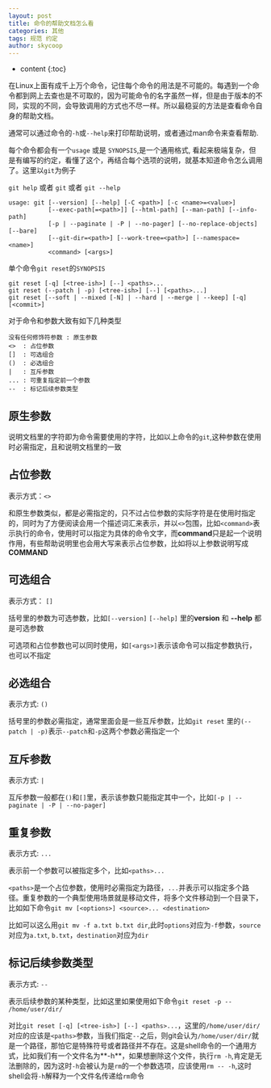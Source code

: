 ```yaml
---
layout: post 
title: 命令的帮助文档怎么看 
categories: 其他
tags: 规范 约定
author: skycoop 
--- 
```


* content 
{:toc} 

在Linux上面有成千上万个命令，记住每个命令的用法是不可能的。每遇到一个命令都到网上去查也是不可取的，因为可能命令的名字虽然一样，但是由于版本的不同，实现的不同，会导致调用的方式也不尽一样。所以最稳妥的方法是查看命令自身的帮助文档。

<!--more-->
通常可以通过命令的`-h`或`--help`来打印帮助说明，或者通过man命令来查看帮助.

每个命令都会有一个`usage` 或是 `SYNOPSIS`,是一个通用格式, 看起来极端复杂，但是有编写的约定，看懂了这个，再结合每个选项的说明，就基本知道命令怎么调用了。这里以`git`为例子

`git help` 或者 `git` 或者 `git --help` 
```
usage: git [--version] [--help] [-C <path>] [-c <name>=<value>]
           [--exec-path[=<path>]] [--html-path] [--man-path] [--info-path]
           [-p | --paginate | -P | --no-pager] [--no-replace-objects] [--bare]
           [--git-dir=<path>] [--work-tree=<path>] [--namespace=<name>]
           <command> [<args>]
```

单个命令`git reset`的`SYNOPSIS`
```
git reset [-q] [<tree-ish>] [--] <paths>...
git reset (--patch | -p) [<tree-ish>] [--] [<paths>...]
git reset [--soft | --mixed [-N] | --hard | --merge | --keep] [-q] [<commit>]
```

对于命令和参数大致有如下几种类型
```
没有任何修饰符参数 : 原生参数
<>  : 占位参数
[]  : 可选组合
()  : 必选组合
|   : 互斥参数
... : 可重复指定前一个参数
--  : 标记后续参数类型
```

## 原生参数 ##
说明文档里的字符即为命令需要使用的字符，比如以上命令的`git`,这种参数在使用时必需指定，且和说明文档里的一致

## 占位参数 ##
表示方式：`<>`

和原生参数类似，都是必需指定的，只不过占位参数的实际字符是在使用时指定的，同时为了方便阅读会用一个描述词汇来表示，并以`<>`包围，比如`<command>`表示执行的命令，使用时可以指定为具体的命令文字，而**command**只是起一个说明作用，有些帮助说明里也会用大写来表示占位参数，比如将以上参数说明写成**COMMAND**

## 可选组合 ##

表示方式： `[]`

括号里的参数为可选参数，比如`[--version]` `[--help]` 里的**version** 和 **--help** 都是可选参数

可选项和占位参数也可以同时使用，如`[<args>]`表示该命令可以指定参数执行，也可以不指定

## 必选组合 ##

表示方式: `()`

括号里的参数必需指定，通常里面会是一些互斥参数，比如`git reset` 里的`(--patch | -p)`表示`--patch`和`-p`这两个参数必需指定一个

## 互斥参数 ##

表示方式: `|`

互斥参数一般都在`()`和`[]`里，表示该参数只能指定其中一个，比如`[-p | --paginate | -P | --no-pager]`

## 重复参数 ##

表示方式: `...`

表示前一个参数可以被指定多个，比如`<paths>...`

`<paths>`是一个占位参数，使用时必需指定为路径，`...`并表示可以指定多个路径。重复参数的一个典型使用场景就是移动文件，将多个文件移动到一个目录下，比如如下命令`git mv [<options>] <source>... <destination>`

比如可以这么用`git mv -f a.txt b.txt dir`,此时`options`对应为`-f`参数，`source`对应为`a.txt`, `b.txt`，`destination`对应为`dir`

## 标记后续参数类型 ##

表示方式: `--`

表示后续参数的某种类型，比如这里如果使用如下命令`git reset -p -- /home/user/dir/`

对比`git reset [-q] [<tree-ish>] [--] <paths>...`，这里的`/home/user/dir/`对应的应该是`<paths>`参数，当我们指定`--`之后，则git会认为`/home/user/dir/`就是一个路径，那怕它是特殊符号或者路径并不存在。这是shell命令的一个通用方式，比如我们有一个文件名为**-h**，如果想删除这个文件，执行`rm -h`,肯定是无法删除的，因为这时`-h`会被认为是`rm`的一个参数选项，应该使用`rm -- -h`,这时shell会将`-h`解释为一个文件名传递给`rm`命令